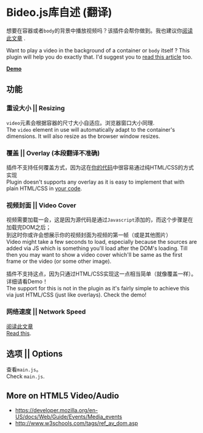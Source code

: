 Bideo.js库自述 (翻译)
======================

想要在容器或者`body`的背景中播放视频吗？该插件会帮你做到。我也建议你[阅读此文章](http://codetheory.in/html5-fullscreen-background-video/) .

Want to play a video in the background of a container or `body` itself ? This plugin will help you do exactly that. I'd suggest you to [read this article](http://codetheory.in/html5-fullscreen-background-video/) too.

[**Demo**](http://rishabhp.github.io/bideo.js/)

功能
--------

### 重设大小 || Resizing

`video`元素会根据容器的尺寸大小自适应。浏览器窗口大小同理.\
The `video` element in use will automatically adapt to the container's dimensions. It will also resize as the browser window resizes.

### 覆盖 || Overlay (本段翻译不准确)

插件不支持任何覆盖方式，因为这在[你的代码](http://codetheory.in/html5-fullscreen-background-video/#overlays)中很容易通过纯HTML/CSS的方式实现\
Plugin doesn't supports any overlay as it is easy to implement that with plain HTML/CSS in [your code](http://codetheory.in/html5-fullscreen-background-video/#overlays).

### 视频封面 || Video Cover

视频需要加载一会，这是因为源代码是通过`Javascript`添加的，而这个步骤是在加载完DOM之后；\
到这时你或许会想展示你的视频封面为视频的第一帧（或是其他图片）\
Video might take a few seconds to load, especially because the sources are added via JS which is something you'll load after the DOM's loading. Till then you may want to show a video cover which'll be same as the first frame or the video (or some other image).

插件不支持这点，因为只通过HTML/CSS实现这一点相当简单（就像覆盖一样）。详细请看Demo！\
The support for this is not in the plugin as it's fairly simple to achieve this via just HTML/CSS (just like overlays). Check the demo!

### 网络速度 || Network Speed

[阅读此文章](http://codetheory.in/html5-fullscreen-background-video/#network_speed)\
[Read this](http://codetheory.in/html5-fullscreen-background-video/#network_speed).

选项 || Options
-------

查看`main.js`。\
Check `main.js`.

More on HTML5 Video/Audio
-------------------------

- https://developer.mozilla.org/en-US/docs/Web/Guide/Events/Media_events
- http://www.w3schools.com/tags/ref_av_dom.asp

